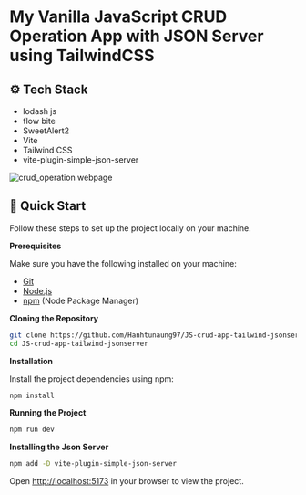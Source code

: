 # My Vanilla JavaScript CRUD Operation App with JSON Server using TailwindCSS

## <a name="tech-stack">⚙️ Tech Stack</a>

- lodash js
- flow bite
- SweetAlert2
- Vite
- Tailwind CSS
- vite-plugin-simple-json-server

![crud_operation webpage](https://github.com/Hanhtunaung97/JS-crud-app-tailwind-jsonserver/blob/b20ed30c5f6b7b58ab89dc51ebf290a8163542c6/src/assets/Cover.PNG)

## <a>🤸 Quick Start</a>

Follow these steps to set up the project locally on your machine.

**Prerequisites**

Make sure you have the following installed on your machine:

- [Git](https://git-scm.com/)
- [Node.js](https://nodejs.org/en)
- [npm](https://www.npmjs.com/) (Node Package Manager)

**Cloning the Repository**

```bash
git clone https://github.com/Hanhtunaung97/JS-crud-app-tailwind-jsonserver.git
cd JS-crud-app-tailwind-jsonserver
```

**Installation**

Install the project dependencies using npm:

```bash
npm install
```

**Running the Project**

```bash
npm run dev
```

**Installing the Json Server**

```bash
npm add -D vite-plugin-simple-json-server
```

Open [http://localhost:5173](http://localhost:5173) in your browser to view the project.


